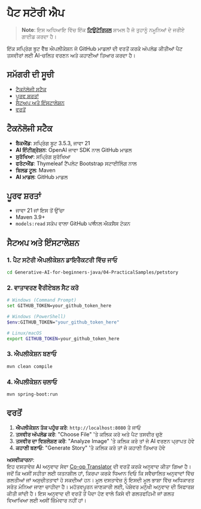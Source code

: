 <!--
CO_OP_TRANSLATOR_METADATA:
{
  "original_hash": "c1ac1fbe111c9882e869f1453b915a17",
  "translation_date": "2025-07-25T09:19:40+00:00",
  "source_file": "04-PracticalSamples/petstory/README.md",
  "language_code": "pa"
}
-->
# ਪੈਟ ਸਟੋਰੀ ਐਪ

>**Note**: ਇਸ ਅਧਿਆਇ ਵਿੱਚ ਇੱਕ [**ਟਿਊਟੋਰਿਯਲ**](./TUTORIAL.md) ਸ਼ਾਮਲ ਹੈ ਜੋ ਤੁਹਾਨੂੰ ਨਮੂਨਿਆਂ ਦੇ ਜਰੀਏ ਗਾਈਡ ਕਰਦਾ ਹੈ।

ਇੱਕ ਸਪ੍ਰਿੰਗ ਬੂਟ ਵੈੱਬ ਐਪਲੀਕੇਸ਼ਨ ਜੋ GitHub ਮਾਡਲਾਂ ਦੀ ਵਰਤੋਂ ਕਰਕੇ ਅੱਪਲੋਡ ਕੀਤੀਆਂ ਪੈਟ ਤਸਵੀਰਾਂ ਲਈ AI-ਚਲਿਤ ਵਰਣਨ ਅਤੇ ਕਹਾਣੀਆਂ ਤਿਆਰ ਕਰਦਾ ਹੈ।

## ਸਮੱਗਰੀ ਦੀ ਸੂਚੀ

- [ਟੈਕਨੋਲੋਜੀ ਸਟੈਕ](../../../../04-PracticalSamples/petstory)
- [ਪੂਰਵ ਸ਼ਰਤਾਂ](../../../../04-PracticalSamples/petstory)
- [ਸੈਟਅਪ ਅਤੇ ਇੰਸਟਾਲੇਸ਼ਨ](../../../../04-PracticalSamples/petstory)
- [ਵਰਤੋਂ](../../../../04-PracticalSamples/petstory)

## ਟੈਕਨੋਲੋਜੀ ਸਟੈਕ

- **ਬੈਕਐਂਡ**: ਸਪ੍ਰਿੰਗ ਬੂਟ 3.5.3, ਜਾਵਾ 21
- **AI ਇੰਟੀਗ੍ਰੇਸ਼ਨ**: OpenAI ਜਾਵਾ SDK ਨਾਲ GitHub ਮਾਡਲ
- **ਸੁਰੱਖਿਆ**: ਸਪ੍ਰਿੰਗ ਸੁਰੱਖਿਆ
- **ਫਰੰਟਐਂਡ**: Thymeleaf ਟੈਂਪਲੇਟ Bootstrap ਸਟਾਈਲਿੰਗ ਨਾਲ
- **ਬਿਲਡ ਟੂਲ**: Maven
- **AI ਮਾਡਲ**: GitHub ਮਾਡਲ

## ਪੂਰਵ ਸ਼ਰਤਾਂ

- ਜਾਵਾ 21 ਜਾਂ ਇਸ ਤੋਂ ਉੱਚਾ
- Maven 3.9+
- `models:read` ਸਕੋਪ ਵਾਲਾ GitHub ਪर्सਨਲ ਐਕਸੈਸ ਟੋਕਨ

## ਸੈਟਅਪ ਅਤੇ ਇੰਸਟਾਲੇਸ਼ਨ

### 1. ਪੈਟ ਸਟੋਰੀ ਐਪਲੀਕੇਸ਼ਨ ਡਾਇਰੈਕਟਰੀ ਵਿੱਚ ਜਾਓ
```bash
cd Generative-AI-for-beginners-java/04-PracticalSamples/petstory
```

### 2. ਵਾਤਾਵਰਣ ਵੈਰੀਏਬਲ ਸੈਟ ਕਰੋ
   ```bash
   # Windows (Command Prompt)
   set GITHUB_TOKEN=your_github_token_here
   
   # Windows (PowerShell)
   $env:GITHUB_TOKEN="your_github_token_here"
   
   # Linux/macOS
   export GITHUB_TOKEN=your_github_token_here
   ```

### 3. ਐਪਲੀਕੇਸ਼ਨ ਬਣਾਓ
```bash
mvn clean compile
```

### 4. ਐਪਲੀਕੇਸ਼ਨ ਚਲਾਓ
```bash
mvn spring-boot:run
```

## ਵਰਤੋਂ

1. **ਐਪਲੀਕੇਸ਼ਨ ਤੱਕ ਪਹੁੰਚ ਕਰੋ**: `http://localhost:8080` ਤੇ ਜਾਓ
2. **ਤਸਵੀਰ ਅੱਪਲੋਡ ਕਰੋ**: "Choose File" 'ਤੇ ਕਲਿਕ ਕਰੋ ਅਤੇ ਪੈਟ ਤਸਵੀਰ ਚੁਣੋ
3. **ਤਸਵੀਰ ਦਾ ਵਿਸ਼ਲੇਸ਼ਣ ਕਰੋ**: "Analyze Image" 'ਤੇ ਕਲਿਕ ਕਰੋ ਤਾਂ ਜੋ AI ਵਰਣਨ ਪ੍ਰਾਪਤ ਹੋਵੇ
4. **ਕਹਾਣੀ ਬਣਾਓ**: "Generate Story" 'ਤੇ ਕਲਿਕ ਕਰੋ ਤਾਂ ਜੋ ਕਹਾਣੀ ਤਿਆਰ ਹੋਵੇ

**ਅਸਵੀਕਾਰਨਾ**:  
ਇਹ ਦਸਤਾਵੇਜ਼ AI ਅਨੁਵਾਦ ਸੇਵਾ [Co-op Translator](https://github.com/Azure/co-op-translator) ਦੀ ਵਰਤੋਂ ਕਰਕੇ ਅਨੁਵਾਦ ਕੀਤਾ ਗਿਆ ਹੈ। ਜਦੋਂ ਕਿ ਅਸੀਂ ਸਹੀਤਾ ਲਈ ਯਤਨਸ਼ੀਲ ਹਾਂ, ਕਿਰਪਾ ਕਰਕੇ ਧਿਆਨ ਦਿਓ ਕਿ ਸਵੈਚਾਲਿਤ ਅਨੁਵਾਦਾਂ ਵਿੱਚ ਗਲਤੀਆਂ ਜਾਂ ਅਸੁਚੀਤਤਾਵਾਂ ਹੋ ਸਕਦੀਆਂ ਹਨ। ਮੂਲ ਦਸਤਾਵੇਜ਼ ਨੂੰ ਇਸਦੀ ਮੂਲ ਭਾਸ਼ਾ ਵਿੱਚ ਅਧਿਕਾਰਤ ਸਰੋਤ ਮੰਨਿਆ ਜਾਣਾ ਚਾਹੀਦਾ ਹੈ। ਮਹੱਤਵਪੂਰਨ ਜਾਣਕਾਰੀ ਲਈ, ਪੇਸ਼ੇਵਰ ਮਨੁੱਖੀ ਅਨੁਵਾਦ ਦੀ ਸਿਫਾਰਸ਼ ਕੀਤੀ ਜਾਂਦੀ ਹੈ। ਇਸ ਅਨੁਵਾਦ ਦੀ ਵਰਤੋਂ ਤੋਂ ਪੈਦਾ ਹੋਣ ਵਾਲੇ ਕਿਸੇ ਵੀ ਗਲਤਫਹਿਮੀ ਜਾਂ ਗਲਤ ਵਿਆਖਿਆ ਲਈ ਅਸੀਂ ਜ਼ਿੰਮੇਵਾਰ ਨਹੀਂ ਹਾਂ।